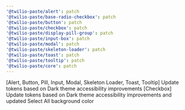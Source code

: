 ```yaml
---
'@twilio-paste/alert': patch
'@twilio-paste/base-radio-checkbox': patch
'@twilio-paste/button': patch
'@twilio-paste/checkbox': patch
'@twilio-paste/display-pill-group': patch
'@twilio-paste/input-box': patch
'@twilio-paste/modal': patch
'@twilio-paste/skeleton-loader': patch
'@twilio-paste/toast': patch
'@twilio-paste/tooltip': patch
'@twilio-paste/core': patch
---
```


[Alert, Button, Pill, Input, Modal, Skeleton Loader, Toast, Tooltip] Update tokens based on Dark theme accessibility improvements
[Checkbox] Update tokens based on Dark theme accessibility improvements and updated Select All background color
